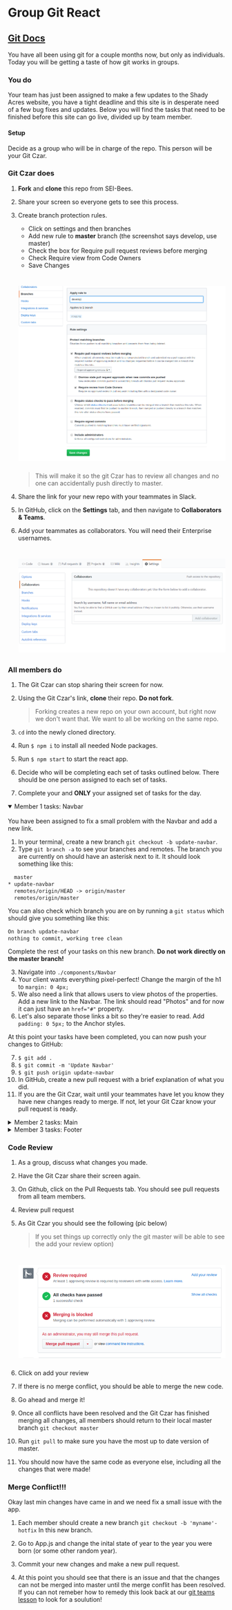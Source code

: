 # Group Git React

## [Git Docs](https://www.git-scm.com/docs)

You have all been using git for a couple months now, but only as individuals. Today you will be getting a taste of how git works in groups.

### You do

Your team has just been assigned to make a few updates to the Shady Acres website, you have a tight deadline and this site is in desperate need of a few bug fixes and updates. Below you will find the tasks that need to be finished before this site can go live, divided up by team member.

#### Setup

Decide as a group who will be in charge of the repo. This person will be your Git Czar.

### Git Czar does

1. **Fork** and **clone** this repo from SEI-Bees.

1. Share your screen so everyone gets to see this process.

1. Create branch protection rules.
    - Click on settings and then branches
    - Add new rule to **master** branch (the screenshot says develop, use master)
    - Check the box for Require pull request reviews before merging
    - Check Require view from Code Owners
    - Save Changes 
    # ![](assets/add_rules.png)

    >This will make it so the git Czar has to review all changes and no one can accidentally push directly to master.

1. Share the link for your new repo with your teammates in Slack.

1. In GitHub, click on the **Settings** tab, and then navigate to **Collaborators & Teams**.

1. Add your teammates as collaborators. You will need their Enterprise usernames.
   # ![](assets/add_collaborators.png)

### All members do

1. The Git Czar can stop sharing their screen for now.

1. Using the Git Czar's link, **clone** their repo. **Do not fork**. 
    >Forking creates a new repo on your own account, but right now we don't want that. We want to all be working on the same repo.

1. `cd` into the newly cloned directory.

1. Run `$ npm i` to install all needed Node packages.

1. Run `$ npm start` to start the react app.

1. Decide who will be completing each set of tasks outlined below. There should be one person assigned to each set of tasks.

1. Complete your and **ONLY** your assigned set of tasks for the day.

<details open>
<summary> Member 1 tasks: Navbar</summary>
<br>
You have been assigned to fix a small problem with the Navbar and add a new link.

1. In your terminal, create a new branch `git checkout -b update-navbar`.
1. Type `git branch -a` to see your branches and remotes. The branch you are currently on should have an asterisk next to it. It should look something like this:
```  
  master
* update-navbar
  remotes/origin/HEAD -> origin/master
  remotes/origin/master 
```

You can also check which branch you are on by running a `git status` which should give you something like this:
```
On branch update-navbar
nothing to commit, working tree clean
```

Complete the rest of your tasks on this new branch. **Do not work directly on the master branch!**

3. Navigate into `./components/Navbar`
1. Your client wants everything pixel-perfect! Change the margin of the h1 to `margin: 0 4px;`
1. We also need a link that allows users to view photos of the properties. Add a new link to the Navbar. The link should read "Photos" and for now it can just have an `href="#"` property.
1. Let's also separate those links a bit so they're easier to read. Add `padding: 0 5px;` to the Anchor styles.

At this point your tasks have been completed, you can now push your changes to GitHub:

7. `$ git add .`
1. `$ git commit -m 'Update Navbar'`
1. `$ git push origin update-navbar`
1. In GitHub, create a new pull request with a brief explanation of what you did.
1. If you are the Git Czar, wait until your teammates have let you know they have new changes ready to merge. If not, let your Git Czar know your pull request is ready. 

</details>

<details>
<summary> Member 2 tasks: Main</summary>
<br>
You have been assigned to fix a typo and add a little styling to the Main component.

1. In your terminal, create a new branch `git checkout -b update-main`.
1. Type `git branch -a` to see your branches and remotes. The branch you are currently on should have an asterisk next to it. It should look something like this:
```  
  master
* update-main
  remotes/origin/HEAD -> origin/master
  remotes/origin/master 
```

You can also check which branch you are on by running a `git status` which should give you something like this:
```
On branch update-main
nothing to commit, working tree clean
```

Complete the rest of your tasks on this new branch. **Do not work directly on the master branch!**

3. Navigate into `./components/Main`
1. Did you catch the typo? Delete the last 'r' from the word 'Reserve' in the first div.
1. Make the text more readable. Add the line `flex-direction: column;` to the end of your Div styles.
1. Center the text with `text-align: center;`

At this point your tasks have been completed, you can now push your changes to GitHub:

7. `$ git add .`
1. `$ git commit -m 'Update Main'`
1. `$ git push origin update-main`
1. In GitHub, create a new pull request with a brief explanation of what you did.
1. If you are the Git Czar, wait until your teammates have let you know they have new changes ready to merge. If not, let your Git Czar know your pull request is ready. 
</details>

<details>
<summary> Member 3 tasks: Footer</summary>
<br>
You have been assigned to add credits and fix a bug in the Footer component.

1. In your terminal, create a new branch `git checkout -b update-footer`.
1. Type `git branch -a` to see your branches and remotes. The branch you are currently on should have an asterisk next to it. It should look something like this:
```  
  master
* update-footer
  remotes/origin/HEAD -> origin/master
  remotes/origin/master 
```

You can also check which branch you are on by running a `git status` which should give you something like this:
```
On branch update-footer
nothing to commit, working tree clean
```

Complete the rest of your tasks on this new branch. **Do not work directly on the master branch!**

3. Navigate into `./components/Footer`
1. Currently there is no footer. Make sure everyone who looks at this site will know who built it! Add `<span>Shady Acres</span> ©2020 built by name, name, and name.` (replace 'name' with each of your team's names) to `<Credit>`
1. It might look a little better if the text is centered. Add styles to `Credit` to center the text.
1. Let's also give the text a little more padding. Add `padding: 5px;` to `Credit`

At this point your tasks have been completed, you can now push your changes to GitHub:

7. `$ git add .`
1. `$ git commit -m 'Update Footer'`
1. `$ git push origin update-footer`
1. In GitHub, create a new pull request with a brief explanation of what you did.
1. If you are the Git Czar, wait until your teammates have let you know they have new changes ready to merge. If not, let your Git Czar know your pull request is ready. 
</details>

### Code Review

1. As a group, discuss what changes you made.

1. Have the Git Czar share their screen again.

1. On Github, click on the Pull Requests tab. You should see pull requests from all team members.

1. Review pull request

1. As Git Czar you should see the following (pic below)
    >If you set things up correctly only the git master will be able to see the add your review option)

    # ![](assets/review_merge3.png)

1. Click on add your review

1. If there is no merge conflict, you should be able to merge the new code.

1. Go ahead and merge it!

1. Once all conflicts have been resolved and the Git Czar has finished merging all changes, all members should return to their local master branch `git checkout master`

1. Run `git pull` to make sure you have the most up to date version of master.

1. You should now have the same code as everyone else, including all the changes that were made!

### Merge Conflict!!!

Okay last min changes have came in and we need fix a small issue with the app. 

1. Each member should create a new branch `git checkout -b 'myname'-hotfix` In this new branch. 

1. Go to App.js and change the inital state of year to the year you were born (or some other random year).

1. Commit your new changes and make a new pull request. 

1. At this point you should see that there is an issue and that the changes can not be merged into master until the merge conflit has been resolved. If you can not remeber how to remedy this look back at our [git teams lesson](https://git.generalassemb.ly/sei-nyc-bees/git-teams) to look for a soulution!
